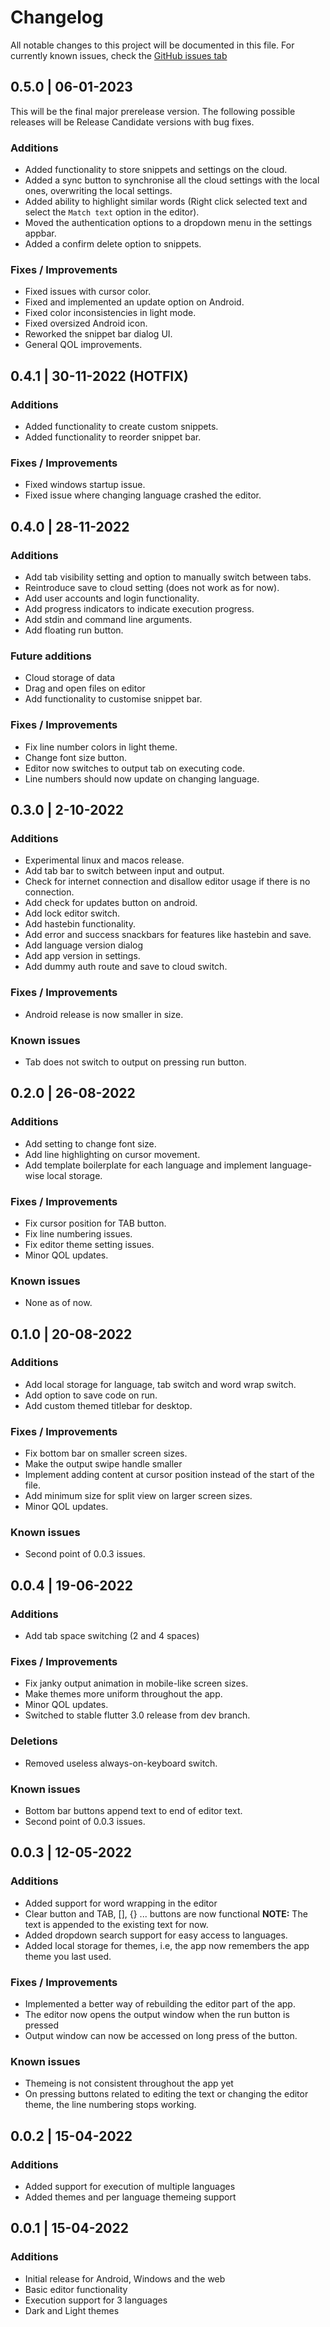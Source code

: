 # Changelog

All notable changes to this project will be documented in this file.
For currently known issues, check the [GitHub issues tab](https://github.com/dhzdhd/ExCode/issues?q=is%3Aopen+is%3Aissue+label%3Abug)

## 0.5.0 | 06-01-2023

This will be the final major prerelease version. The following possible releases will be Release Candidate versions with bug fixes.

### Additions

- Added functionality to store snippets and settings on the cloud.
- Added a sync button to synchronise all the cloud settings with the local ones, overwriting the local settings.
- Added ability to highlight similar words (Right click selected text and select the `Match text` option in the editor).
- Moved the authentication options to a dropdown menu in the settings appbar.
- Added a confirm delete option to snippets.

### Fixes / Improvements

- Fixed issues with cursor color.
- Fixed and implemented an update option on Android.
- Fixed color inconsistencies in light mode.
- Fixed oversized Android icon.
- Reworked the snippet bar dialog UI.
- General QOL improvements.

## 0.4.1 | 30-11-2022 (HOTFIX)

### Additions

- Added functionality to create custom snippets.
- Added functionality to reorder snippet bar.

### Fixes / Improvements

- Fixed windows startup issue.
- Fixed issue where changing language crashed the editor.

## 0.4.0 | 28-11-2022

### Additions

- Add tab visibility setting and option to manually switch between tabs.
- Reintroduce save to cloud setting (does not work as for now).
- Add user accounts and login functionality.
- Add progress indicators to indicate execution progress.
- Add stdin and command line arguments.
- Add floating run button.

### Future additions

- Cloud storage of data
- Drag and open files on editor
- Add functionality to customise snippet bar.

### Fixes / Improvements

- Fix line number colors in light theme.
- Change font size button.
- Editor now switches to output tab on executing code.
- Line numbers should now update on changing language.

## 0.3.0 | 2-10-2022

### Additions

- Experimental linux and macos release.
- Add tab bar to switch between input and output.
- Check for internet connection and disallow editor usage if there is no connection.
- Add check for updates button on android.
- Add lock editor switch.
- Add hastebin functionality.
- Add error and success snackbars for features like hastebin and save.
- Add language version dialog
- Add app version in settings.
- Add dummy auth route and save to cloud switch.

### Fixes / Improvements

- Android release is now smaller in size.

### Known issues

- Tab does not switch to output on pressing run button.

## 0.2.0 | 26-08-2022

### Additions

- Add setting to change font size.
- Add line highlighting on cursor movement.
- Add template boilerplate for each language and implement language-wise local storage.

### Fixes / Improvements

- Fix cursor position for TAB button.
- Fix line numbering issues.
- Fix editor theme setting issues.
- Minor QOL updates.

### Known issues

- None as of now.

## 0.1.0 | 20-08-2022

### Additions

- Add local storage for language, tab switch and word wrap switch.
- Add option to save code on run.
- Add custom themed titlebar for desktop.

### Fixes / Improvements

- Fix bottom bar on smaller screen sizes.
- Make the output swipe handle smaller
- Implement adding content at cursor position instead of the start of the file.
- Add minimum size for split view on larger screen sizes.
- Minor QOL updates.

### Known issues

- Second point of 0.0.3 issues.

## 0.0.4 | 19-06-2022

### Additions

- Add tab space switching (2 and 4 spaces)

### Fixes / Improvements

- Fix janky output animation in mobile-like screen sizes.
- Make themes more uniform throughout the app.
- Minor QOL updates.
- Switched to stable flutter 3.0 release from dev branch.

### Deletions

- Removed useless always-on-keyboard switch.

### Known issues

- Bottom bar buttons append text to end of editor text.
- Second point of 0.0.3 issues.

## 0.0.3 | 12-05-2022

### Additions

- Added support for word wrapping in the editor
- Clear button and TAB, [], {} ... buttons are now functional
  **NOTE:** The text is appended to the existing text for now.
- Added dropdown search support for easy access to languages.
- Added local storage for themes, i.e, the app now remembers the app theme you last used.

### Fixes / Improvements

- Implemented a better way of rebuilding the editor part of the app.
- The editor now opens the output window when the run button is pressed
- Output window can now be accessed on long press of the button.

### Known issues

- Themeing is not consistent throughout the app yet
- On pressing buttons related to editing the text or changing the editor theme, the line numbering stops working.

## 0.0.2 | 15-04-2022

### Additions

- Added support for execution of multiple languages
- Added themes and per language themeing support

## 0.0.1 | 15-04-2022

### Additions

- Initial release for Android, Windows and the web
- Basic editor functionality
- Execution support for 3 languages
- Dark and Light themes
